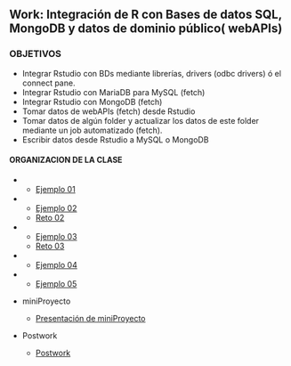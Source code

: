 ## Work: Integración de R con Bases de datos SQL,  MongoDB y datos de dominio público( webAPIs)

### OBJETIVOS 

- Integrar Rstudio con BDs mediante librerías, drivers (odbc drivers) ó el connect pane. 
- Integrar Rstudio con MariaDB para MySQL (fetch)
- Integrar Rstudio con MongoDB (fetch)
- Tomar datos de webAPIs (fetch) desde Rstudio 
- Tomar datos de algún folder y actualizar los datos de este folder mediante un job automatizado (fetch).
- Escribir datos desde Rstudio a MySQL o MongoDB 

#### ORGANIZACION DE LA CLASE 

- 
	- [Ejemplo 01](Ejemplo-01)

- 
	- [Ejemplo 02](Ejemplo-02)
	- [Reto 02](Reto-02)

- 
	- [Ejemplo 03](Ejemplo-03)
	- [Reto 03](Reto-03)

- 
	- [Ejemplo 04](Ejemplo-04)

- 
	- [Ejemplo 05](Ejemplo-05)

- miniProyecto
	- [Presentación de miniProyecto](Proyecto)
- Postwork
	- [Postwork](Postwork)

